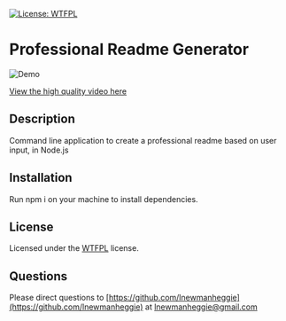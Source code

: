 [![License: WTFPL](https://img.shields.io/badge/License-WTFPL-brightgreen.svg)](http://www.wtfpl.net/about/)
# Professional Readme Generator

![Demo](./vid2.gif)

[View the high quality video here](https://drive.google.com/file/d/1EajLRuyxXjLBI5Uq5yZ8wlm_0CWEOtTV/view?usp=sharing)

## Description
Command line application to create a professional readme based on user input, in Node.js
## Installation
Run npm i on your machine to install dependencies.



## License
Licensed under the [WTFPL](http://www.wtfpl.net/about/) license.
## Questions
Please direct questions to [https://github.com/lnewmanheggie](https://github.com/lnewmanheggie) at lnewmanheggie@gmail.com